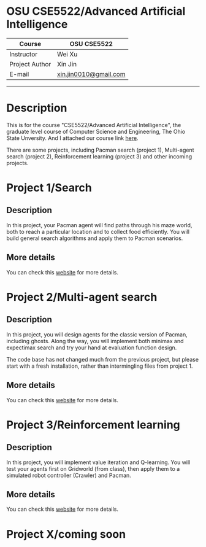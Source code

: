 OSU CSE5522/Advanced Artificial Intelligence
===========================
|Course|OSU CSE5522|
|---|---
|Instructor|Wei Xu|
|Project Author|Xin Jin|
|E-mail|xin.jin0010@gmail.com|

****
# Description
This is for the course "CSE5522/Advanced Artificial Intelligence", the graduate level course of Computer Science and Engineering, The Ohio State Unversity. And I attached our course link [here](https://cocoxu.github.io/courses/5522_autum18.html).

There are some projects, including Pacman search (project 1), Multi-agent search (project 2), Reinforcement learning (project 3) and other incoming projects.

# Project 1/Search

## Description

In this project, your Pacman agent will find paths through his maze world, both to reach a particular location and to collect food efficiently. You will build general search algorithms and apply them to Pacman scenarios.

## More details

You can check this [website](https://cocoxu.github.io/courses/5522_hw/project1.html) for more details.

# Project 2/Multi-agent search

## Description

In this project, you will design agents for the classic version of Pacman, including ghosts. Along the way, you will implement both minimax and expectimax search and try your hand at evaluation function design.

The code base has not changed much from the previous project, but please start with a fresh installation, rather than intermingling files from project 1.

## More details

You can check this [website](https://cocoxu.github.io/courses/5522_hw/project2.html) for more details.

# Project 3/Reinforcement learning

## Description

In this project, you will implement value iteration and Q-learning. You will test your agents first on Gridworld (from class), then apply them to a simulated robot controller (Crawler) and Pacman.

## More details

You can check this [website](https://cocoxu.github.io/courses/5522_hw/project3.html) for more details.

# Project X/coming soon
